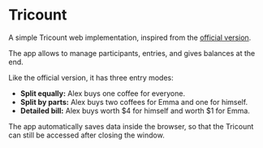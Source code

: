 # Tricount

A simple Tricount web implementation, inspired from the [official version](https://tricount.com).

The app allows to manage participants, entries, and gives balances at the end.

Like the official version, it has three entry modes:

-   **Split equally:** Alex buys one coffee for everyone.
-   **Split by parts:** Alex buys two coffees for Emma and one for himself.
-   **Detailed bill:** Alex buys worth $4 for himself and worth $1 for Emma.

The app automatically saves data inside the browser, so that the Tricount can still be accessed after closing the window.
